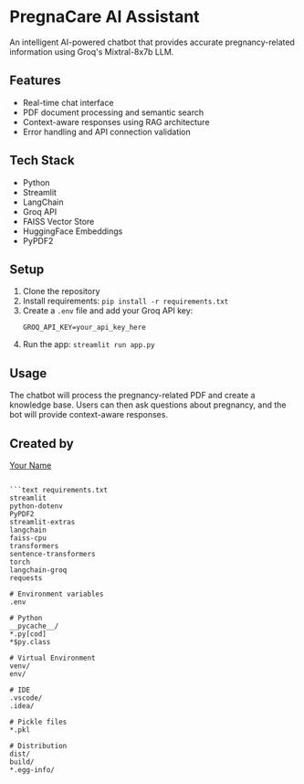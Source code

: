 # PregnaCare AI Assistant

An intelligent AI-powered chatbot that provides accurate pregnancy-related information using Groq's Mixtral-8x7b LLM.

## Features
- Real-time chat interface
- PDF document processing and semantic search
- Context-aware responses using RAG architecture
- Error handling and API connection validation

## Tech Stack
- Python
- Streamlit
- LangChain
- Groq API
- FAISS Vector Store
- HuggingFace Embeddings
- PyPDF2

## Setup
1. Clone the repository
2. Install requirements: `pip install -r requirements.txt`
3. Create a `.env` file and add your Groq API key:
   ```
   GROQ_API_KEY=your_api_key_here
   ```
4. Run the app: `streamlit run app.py`

## Usage
The chatbot will process the pregnancy-related PDF and create a knowledge base. Users can then ask questions about pregnancy, and the bot will provide context-aware responses.

## Created by
[Your Name](your-linkedin-url)
```

```text requirements.txt
streamlit
python-dotenv
PyPDF2
streamlit-extras
langchain
faiss-cpu
transformers
sentence-transformers
torch
langchain-groq
requests
```

```text .gitignore
# Environment variables
.env

# Python
__pycache__/
*.py[cod]
*$py.class

# Virtual Environment
venv/
env/

# IDE
.vscode/
.idea/

# Pickle files
*.pkl

# Distribution
dist/
build/
*.egg-info/
```
